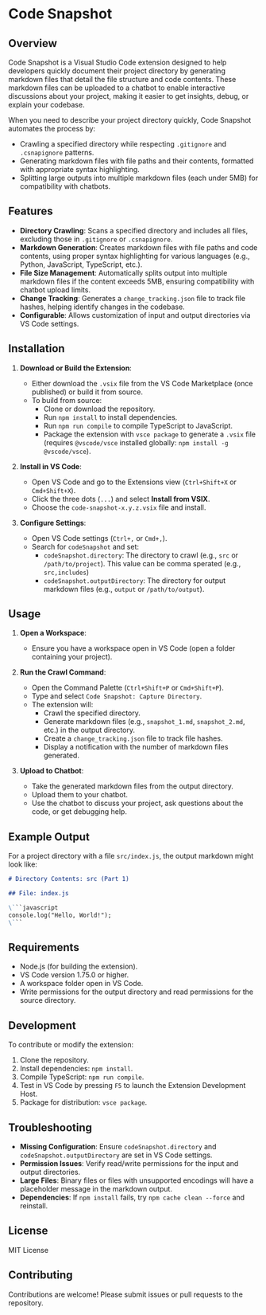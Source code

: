 # Code Snapshot

## Overview

Code Snapshot is a Visual Studio Code extension designed to help developers quickly document their project directory by generating markdown files that detail the file structure and code contents. These markdown files can be uploaded to a chatbot to enable interactive discussions about your project, making it easier to get insights, debug, or explain your codebase.

When you need to describe your project directory quickly, Code Snapshot automates the process by:

- Crawling a specified directory while respecting `.gitignore` and `.csnapignore` patterns.
- Generating markdown files with file paths and their contents, formatted with appropriate syntax highlighting.
- Splitting large outputs into multiple markdown files (each under 5MB) for compatibility with chatbots.
<!-- - Creating a `change_tracking.json` file to track file hashes for change detection. -->

## Features

- **Directory Crawling**: Scans a specified directory and includes all files, excluding those in `.gitignore` or `.csnapignore`.
- **Markdown Generation**: Creates markdown files with file paths and code contents, using proper syntax highlighting for various languages (e.g., Python, JavaScript, TypeScript, etc.).
- **File Size Management**: Automatically splits output into multiple markdown files if the content exceeds 5MB, ensuring compatibility with chatbot upload limits.
- **Change Tracking**: Generates a `change_tracking.json` file to track file hashes, helping identify changes in the codebase.
- **Configurable**: Allows customization of input and output directories via VS Code settings.

## Installation

1. **Download or Build the Extension**:
   - Either download the `.vsix` file from the VS Code Marketplace (once published) or build it from source.
   - To build from source:
     - Clone or download the repository.
     - Run `npm install` to install dependencies.
     - Run `npm run compile` to compile TypeScript to JavaScript.
     - Package the extension with `vsce package` to generate a `.vsix` file (requires `@vscode/vsce` installed globally: `npm install -g @vscode/vsce`).

2. **Install in VS Code**:
   - Open VS Code and go to the Extensions view (`Ctrl+Shift+X` or `Cmd+Shift+X`).
   - Click the three dots (`...`) and select **Install from VSIX**.
   - Choose the `code-snapshot-x.y.z.vsix` file and install.

3. **Configure Settings**:
   - Open VS Code settings (`Ctrl+,` or `Cmd+,`).
   - Search for `codeSnapshot` and set:
     - `codeSnapshot.directory`: The directory to crawl (e.g., `src` or `/path/to/project`). This value can be comma sperated (e.g., `src,includes`)
     - `codeSnapshot.outputDirectory`: The directory for output markdown files (e.g., `output` or `/path/to/output`).

## Usage

1. **Open a Workspace**:
   - Ensure you have a workspace open in VS Code (open a folder containing your project).

2. **Run the Crawl Command**:
   - Open the Command Palette (`Ctrl+Shift+P` or `Cmd+Shift+P`).
   - Type and select `Code Snapshot: Capture Directory`.
   - The extension will:
     - Crawl the specified directory.
     - Generate markdown files (e.g., `snapshot_1.md`, `snapshot_2.md`, etc.) in the output directory.
     - Create a `change_tracking.json` file to track file hashes.
     - Display a notification with the number of markdown files generated.

3. **Upload to Chatbot**:
   - Take the generated markdown files from the output directory.
   - Upload them to your chatbot.
   - Use the chatbot to discuss your project, ask questions about the code, or get debugging help.

## Example Output

For a project directory with a file `src/index.js`, the output markdown might look like:

```markdown
# Directory Contents: src (Part 1)

## File: index.js

\```javascript
console.log("Hello, World!");
\```
```

## Requirements

- Node.js (for building the extension).
- VS Code version 1.75.0 or higher.
- A workspace folder open in VS Code.
- Write permissions for the output directory and read permissions for the source directory.

## Development

To contribute or modify the extension:

1. Clone the repository.
2. Install dependencies: `npm install`.
3. Compile TypeScript: `npm run compile`.
4. Test in VS Code by pressing `F5` to launch the Extension Development Host.
5. Package for distribution: `vsce package`.

## Troubleshooting

- **Missing Configuration**: Ensure `codeSnapshot.directory` and `codeSnapshot.outputDirectory` are set in VS Code settings.
- **Permission Issues**: Verify read/write permissions for the input and output directories.
- **Large Files**: Binary files or files with unsupported encodings will have a placeholder message in the markdown output.
- **Dependencies**: If `npm install` fails, try `npm cache clean --force` and reinstall.

## License

MIT License

## Contributing

Contributions are welcome! Please submit issues or pull requests to the repository.
